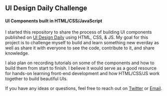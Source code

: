 ## UI Design Daily Challenge

#### UI Components built in HTML/CSS/JavaScript

I started this repository to share the process of building UI components published on [UI Design Daily](https://uidesigndaily.com) using HTML, CSS, & JS. My goal for this project is to challenge myself to build and learn something new everday as well as share it with everyone to see the code, contribute to it, and share knowledge.

I also plan on recording tutorials on some of the components and how to build them from start to finish. I believe it would serve as a good resource for hands-on learning front-end development and how HTML/CSS/JS work together to build beautiful UIs.

If you have any ideas or questions, feel free to reach out on [Twitter](https://twitter.com/alphangolf) or [Email](mailto:andrew@andrewtechful.com).

